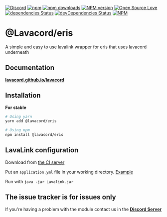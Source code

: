 [![Discord](https://discordapp.com/api/guilds/323779330033319941/embed.png)](https://discord.gg/wXrjZmV)
[![npm](https://img.shields.io/npm/v/npm.svg)](https://www.npmjs.com/package/@lavacord/eris)
[![npm downloads](https://img.shields.io/npm/dt/@lavacord/eris.svg?maxAge=3600)](https://www.npmjs.com/package/@lavacord/eris)
[![NPM version](https://badge.fury.io/js/@lavacord/eris.svg)](http://badge.fury.io/js/@lavacord/eris)
[![Open Source Love](https://badges.frapsoft.com/os/mit/mit.svg?v=102)](https://github.com/ellerbrock/open-source-badge/)
[![dependencies Status](https://david-dm.org/lavacord/eris/status.svg)](https://david-dm.org/lavacord/eris)
[![devDependencies Status](https://david-dm.org/lavacord/eris/dev-status.svg)](https://david-dm.org/lavacord/eris?type=dev)
[![NPM](https://nodei.co/npm/@lavacord/eris.png?downloads=true&downloadRank=true&stars=true)](https://nodei.co/npm/@lavacord/eris)

# @Lavacord/eris
A simple and easy to use lavalink wrapper for eris that uses lavacord underneath

## Documentation
[**lavacord.github.io/lavacord**](https://lavacord.github.io/Lavacord/)

## Installation

**For stable**
```bash
# Using yarn
yarn add @lavacord/eris

# Using npm
npm install @lavacord/eris
```

## LavaLink configuration
Download from [the CI server](https://ci.fredboat.com/viewLog.html?buildId=lastSuccessful&buildTypeId=Lavalink_Build&tab=artifacts&guest=1)

Put an `application.yml` file in your working directory. [Example](https://github.com/Frederikam/Lavalink/blob/master/LavalinkServer/application.yml.example)

Run with `java -jar Lavalink.jar`

## The issue tracker is for issues only
If you're having a problem with the module contact us in the [**Discord Server**](https://discord.gg/wXrjZmV)
